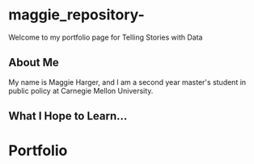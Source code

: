# maggie_repository-

Welcome to my portfolio page for Telling Stories with Data

## About Me
My name is Maggie Harger, and I am a second year master's student in public policy at Carnegie Mellon University. 

## What I Hope to Learn...

# Portfolio


